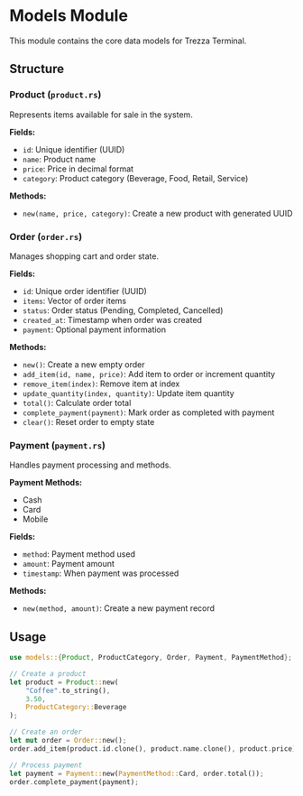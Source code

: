 # Models Module

This module contains the core data models for Trezza Terminal.

## Structure

### Product (`product.rs`)
Represents items available for sale in the system.

**Fields:**
- `id`: Unique identifier (UUID)
- `name`: Product name
- `price`: Price in decimal format
- `category`: Product category (Beverage, Food, Retail, Service)

**Methods:**
- `new(name, price, category)`: Create a new product with generated UUID

### Order (`order.rs`)
Manages shopping cart and order state.

**Fields:**
- `id`: Unique order identifier (UUID)
- `items`: Vector of order items
- `status`: Order status (Pending, Completed, Cancelled)
- `created_at`: Timestamp when order was created
- `payment`: Optional payment information

**Methods:**
- `new()`: Create a new empty order
- `add_item(id, name, price)`: Add item to order or increment quantity
- `remove_item(index)`: Remove item at index
- `update_quantity(index, quantity)`: Update item quantity
- `total()`: Calculate order total
- `complete_payment(payment)`: Mark order as completed with payment
- `clear()`: Reset order to empty state

### Payment (`payment.rs`)
Handles payment processing and methods.

**Payment Methods:**
- Cash
- Card
- Mobile

**Fields:**
- `method`: Payment method used
- `amount`: Payment amount
- `timestamp`: When payment was processed

**Methods:**
- `new(method, amount)`: Create a new payment record

## Usage

```rust
use models::{Product, ProductCategory, Order, Payment, PaymentMethod};

// Create a product
let product = Product::new(
    "Coffee".to_string(),
    3.50,
    ProductCategory::Beverage
);

// Create an order
let mut order = Order::new();
order.add_item(product.id.clone(), product.name.clone(), product.price);

// Process payment
let payment = Payment::new(PaymentMethod::Card, order.total());
order.complete_payment(payment);
```
